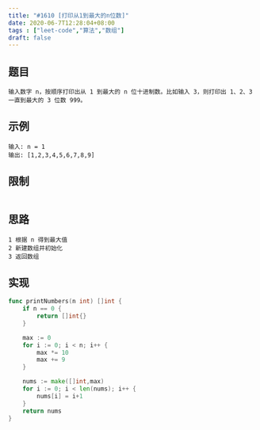 ```yaml
---
title: "#1610 [打印从1到最大的n位数]"
date: 2020-06-7T12:28:04+08:00
tags : ["leet-code","算法","数组"]
draft: false
---
```


## 题目

````
输入数字 n，按顺序打印出从 1 到最大的 n 位十进制数。比如输入 3，则打印出 1、2、3 一直到最大的 3 位数 999。
````

## **示例**

````
输入: n = 1
输出: [1,2,3,4,5,6,7,8,9]
````

## **限制**

````

````

## 思路

````
1 根据 n 得到最大值
2 新建数组并初始化
3 返回数组
````

## 实现

````go
func printNumbers(n int) []int {
    if n == 0 {
        return []int{}
    }

    max := 0
    for i := 0; i < n; i++ {
        max *= 10
        max += 9
    }

    nums := make([]int,max)
    for i := 0; i < len(nums); i++ {
        nums[i] = i+1
    }
    return nums
}
````

